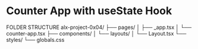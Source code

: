 # Counter App with useState Hook 

FOLDER STRUCTURE 
alx-project-0x04/
├── pages/
│   ├── _app.tsx
│   └── counter-app.tsx
├── components/
│   └── layouts/
│       └── Layout.tsx
└── styles/
    └── globals.css

